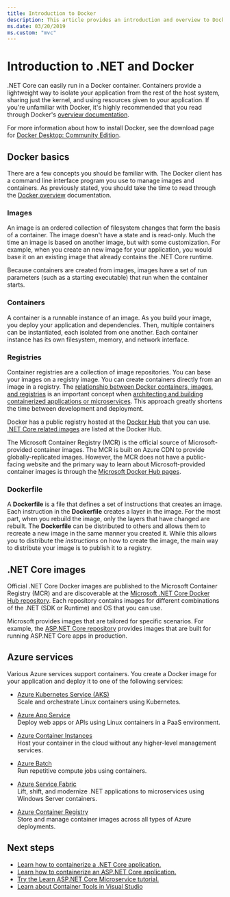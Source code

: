 ```yaml
---
title: Introduction to Docker
description: This article provides an introduction and overview to Docker in the context of a .NET Core application.
ms.date: 03/20/2019
ms.custom: "mvc"
---
```


# Introduction to .NET and Docker

.NET Core can easily run in a Docker container. Containers provide a lightweight way to isolate your application from the rest of the host system, sharing just the kernel, and using resources given to your application. If you're unfamiliar with Docker, it's highly recommended that you read through Docker's [overview documentation](https://docs.docker.com/engine/docker-overview/).

For more information about how to install Docker, see the download page for [Docker Desktop: Community Edition](https://www.docker.com/products/docker-desktop).

## Docker basics

There are a few concepts you should be familiar with. The Docker client has a command line interface program you use to manage images and containers. As previously stated, you should take the time to read through the [Docker overview](https://docs.docker.com/engine/docker-overview/) documentation. 

### Images

An image is an ordered collection of filesystem changes that form the basis of a container. The image doesn't have a state and is read-only. Much the time an image is based on another image, but with some customization. For example, when you create an new image for your application, you would base it on an existing image that already contains the .NET Core runtime.

Because containers are created from images, images have a set of run parameters (such as a starting executable) that run when the container starts.

### Containers

A container is a runnable instance of an image. As you build your image, you deploy your application and dependencies. Then, multiple containers can be instantiated, each isolated from one another. Each container instance has its own filesystem, memory, and network interface.

### Registries

Container registries are a collection of image repositories. You can base your images on a registry image. You can create containers directly from an image in a registry. The [relationship between Docker containers, images, and registries](../../architecture/microservices/container-docker-introduction/docker-containers-images-registries.md) is an important concept when [architecting and building containerized applications or microservices](../../architecture/microservices/architect-microservice-container-applications/index.md). This approach greatly shortens the time between development and deployment.

Docker has a public registry hosted at the [Docker Hub](https://hub.docker.com/) that you can use. [.NET Core related images](https://hub.docker.com/_/microsoft-dotnet-core/) are listed at the Docker Hub. 

The Microsoft Container Registry (MCR) is the official source of Microsoft-provided container images. The MCR is built on Azure CDN to provide globally-replicated images. However, the MCR does not have a public-facing website and the primary way to learn about Microsoft-provided container images is through the [Microsoft Docker Hub pages](https://hub.docker.com/_/microsoft-dotnet-core/).

### Dockerfile

A **Dockerfile** is a file that defines a set of instructions that creates an image. Each instruction in the **Dockerfile** creates a layer in the image. For the most part, when you rebuild the image, only the layers that have changed are rebuilt. The **Dockerfile** can be distributed to others and allows them to recreate a new image in the same manner you created it. While this allows you to distribute the *instructions* on how to create the image, the main way to distribute your image is to publish it to a registry.

## .NET Core images

Official .NET Core Docker images are published to the Microsoft Container Registry (MCR) and are discoverable at the [Microsoft .NET Core Docker Hub repository](https://hub.docker.com/_/microsoft-dotnet-core/). Each repository contains images for different combinations of the .NET (SDK or Runtime) and OS that you can use. 

Microsoft provides images that are tailored for specific scenarios. For example, the [ASP.NET Core repository](https://hub.docker.com/_/microsoft-dotnet-core-aspnet/) provides images that are built for running ASP.NET Core apps in production.

## Azure services

Various Azure services support containers. You create a Docker image for your application and deploy it to one of the following services:

- [Azure Kubernetes Service (AKS)](https://azure.microsoft.com/services/kubernetes-service/)\
Scale and orchestrate Linux containers using Kubernetes.

- [Azure App Service](https://azure.microsoft.com/services/app-service/containers/)\
Deploy web apps or APIs using Linux containers in a PaaS environment.

- [Azure Container Instances](https://azure.microsoft.com/services/container-instances/)\
Host your container in the cloud without any higher-level management services.

- [Azure Batch](https://azure.microsoft.com/services/batch/)\
Run repetitive compute jobs using containers.

- [Azure Service Fabric](https://azure.microsoft.com/services/service-fabric/)\
Lift, shift, and modernize .NET applications to microservices using Windows Server containers.

- [Azure Container Registry](https://azure.microsoft.com/services/container-registry/)\
Store and manage container images across all types of Azure deployments.

## Next steps

- [Learn how to containerize a .NET Core application.](build-container.md)
- [Learn how to containerize an ASP.NET Core application.](/aspnet/core/host-and-deploy/docker/building-net-docker-images)
- [Try the Learn ASP.NET Core Microservice tutorial.](https://dotnet.microsoft.com/learn/web/aspnet-microservice-tutorial/intro)
- [Learn about Container Tools in Visual Studio](/visualstudio/containers/overview)
